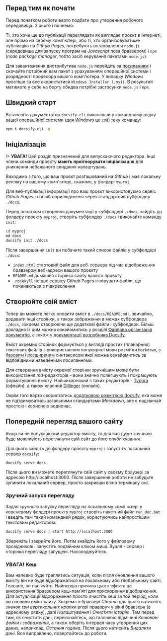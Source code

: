 ## Перед тим як почати

Перед початком роботи варто подбати про утворення робочого середовища. З цього і почнемо.

Ті, хто хоче ще до публікації переглядати як виглядає проєкт в інтернеті, але прямо на своєму комп'ютері, або ті, хто організовуватиме публікацію на *Github Pages*, потребують встановлення `node.js` (середовище для запуску програм на *Javascript* поза бравзером) і `npm` (*node package manager*, тобто засіб керування пакетами `node.js`).

Для завантаження дистрибутива `node.js` перейдіть за [посиланням](https://nodejs.org/en/download/) і скачайте потрібний вам пакет з урахуванням операційної системи і розрядності процесора вашого комп'ютера. У випадку *Windows* простіше за все скористатися `Windows Installer (.msi)`. В результаті матимете у себе на борту обидва потрібні застосунки `node.js` і `npm`. 

## Швидкий старт

Встановіть документатор `docsify-cli` виконавши у командному рядку вашої операційної системи (для *Windows* це `cmd`) таку команду:

```bash
npm i docsify-cli -g
```

## Ініціалізація

!> **УВАГА!** Цей розділ призначений для випускаючого редактора. Інші члени команди проєкту **мають проігнорувати ініціалізацію** для уникнення небажаного скидання налаштувань.

Виходимо з того, що ваш проєкт розташований на *Github* і має локальну репліку на вашому комп'ютері, скажімо, у фолдері `myproj`. 

Для веб-публікації інформації про ваш проєкт використовуємо сервіс *Github Pages* і спосіб оприлюднення через стандартний субфолдер `./docs`.

Перед початком створення документації у субфолдері `./docs`, зайдіть до фолдеру проєкту `myproj`, створіть субфолдер `./docs` і виконайте команду `init`:

```bash
cd myproj
md docs
docsify init ./docs
```

Після завершення `init` ви побачите такий список файлів у субфолдері `./docs`:

- `index.html` стартовий файл для веб-сервера під час відображення бравзером веб-адреси вашого проєкту
- `README.md` домашня сторінка сайту вашого проєкту
- `.nojekyll` не дає сервісу Github Pages ігнорувати файли, що починаються з підкреслення

## Створюйте свій вміст

Тепер ви можете легко оновити вміст в `./docs/README.md` і, звичайно, додавати інші сторінки, а також зображення в межах субфолдера `./docs`, зокрема створюючи ще додаткові файли і субфолдери. Більш докладно із цим можна ознайомитись у розділі [Файлова організація документів](docs_struct.md), а також у [документації розробника Docsify](https://docsify.js.org/#/?id=docsify).

Вміст окремих сторінок формується у вигляді простих (планарних) текстових файлів з використанням популярної мови розмітки `Markdown`, з [базовим](https://www.markdownguide.org/basic-syntax/) і [розширеним](https://www.markdownguide.org/extended-syntax/) синтаксисом якої можна ознайомитись за відповідними наведеними посиланнями.

Для створення вмісту окремої сторінки зручнішим може бути використання *md*-редакторів - вони значно полегшують і покращують форматування вмісту. Найшикарніший з таких редакторів - [Typora](https://typora.io/) (офлайн), а також класний [Dillinger](https://dillinger.io/) (онлайн). 

Окрім того варто скористатись [додатковою розміткою docsify](https://docsify.js.org/#/helpers), яка може не підтримуватись загальними стандартами *Markdown*, але є надзвичай простою і корисною водночас.

## Попередній перегляд вашого сайту

Якщо ви не випускаючий редактор вмісту, то для вас дуже зручною буде можливість переглянути свій сайт до його опублікування.

Для цього зайдіть до фолдеру проєкту `myproj` і запустіть локальний сервер `docsify`:

```bash
docsify serve docs
```

Після цього ви можете переглянути свій сайт у своєму браузері за адресою http://localhost:3000. Після завершення роботи не забудьте зупинити локальний сервер, просто закривши вікно терміналу `cmd`.

### Зручний запуск перегляду

Задля зручного запуску перегляду на локальному комп'ютері у кореневому фолдері проєкту `myproj` створіть пакетний файл `run_doc.bat` і введіть там такий командний рядок, користуючись найпростішим текстовим редактором:

```bash
docsify serve docs | start http://localhost:3000
```

Збережіть і закрийте його. Потім знайдіть його у файловому провідникові і запустіть подвійним кліком миші. Вуаля - сервер і сторінка перегляду запущені. Насолоджуйтесь.

### УВАГА! Кеш

Вам напевно буде траплятись ситуація, коли після оновлення вашого вмісту він не буде відображатися на локальному або глобальному сайті. Головне, не панікуйте. Найперша причина цього ефекта це використання бравзером кеш-пам'яті для прискорення відображення. Для актуалізації відображення просто очистіть кеш за той період, коли ви оновили вміст сайту. Зокрема в бравзері *Chrome* для цього натисніть значок *три вертикальних крапки* вгорі праворуч у вікні бравзера (в адресному рядку), далі *Налаштування* і *Очистити історію*. Там перед тим, як очистити дані, переконайтесь, що галочкою відмічені *Кешовані файли і зображення*, а також оберіть інтервал часу утворення цих даних, наприклад, *Остання година*. Після цього натисніть *Видалити дані*. Все виправлено, повертайтесь до роботи.